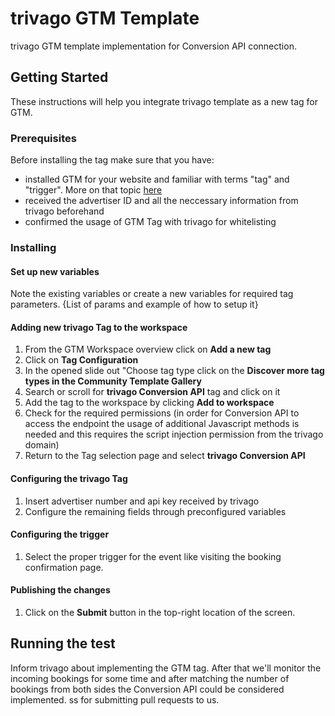 # trivago GTM Template

trivago GTM template implementation for Conversion API connection.

## Getting Started

These instructions will help you integrate trivago template as a new tag for GTM.

### Prerequisites

Before installing the tag make sure that you have:

* installed GTM for your website and familiar with terms "tag" and "trigger". More on that topic [here](https://tagmanager.google.com/#/home)
* received the advertiser ID and all the neccessary information from trivago beforehand
* confirmed the usage of GTM Tag with trivago for whitelisting

### Installing

#### Set up new variables

Note the existing variables or create a new variables for required tag parameters.
{List of params and example of how to setup it}

#### Adding new trivago Tag to the workspace

1. From the GTM Workspace overview click on **Add a new tag**
2. Click on **Tag Configuration**
3. In the opened slide out "Choose tag type click on the **Discover more tag types in the Community Template Gallery**
4. Search or scroll for **trivago Conversion API** tag and click on it
5. Add the tag to the workspace by clicking **Add to workspace**
6. Check for the required permissions (in order for Conversion API to access the endpoint the usage of additional Javascript methods is needed and this requires the script injection permission from the trivago domain)
7. Return to the Tag selection page and select **trivago Conversion API**

#### Configuring the trivago Tag

1. Insert advertiser number and api key received by trivago
2. Configure the remaining fields through preconfigured variables

#### Configuring the trigger

1. Select the proper trigger for the event like visiting the booking confirmation page.

#### Publishing the changes

1. Click on the **Submit** button in the top-right location of the screen.

## Running the test

Inform trivago about implementing the GTM tag. After that we'll monitor the incoming bookings for some time and after matching the number of bookings from both sides the Conversion API could be considered implemented.
ss for submitting pull requests to us.
